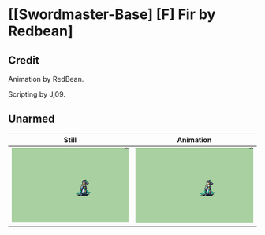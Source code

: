 # [\[Swordmaster-Base\] \[F\] Fir by Redbean]

## Credit

Animation by RedBean. 

Scripting by Jj09.
	
## Unarmed

| Still | Animation |
| :---: | :-------: |
| ![Unarmed still](./Unarmed_000.png) | ![Unarmed animation](./Unarmed.gif) |
